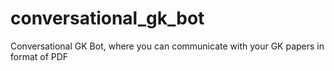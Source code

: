 # conversational_gk_bot
Conversational GK Bot, where you can communicate with your GK papers in format of PDF

